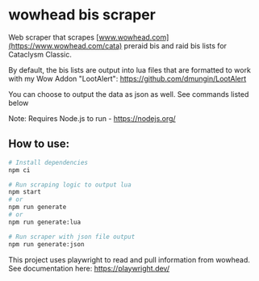 # wowhead bis scraper

Web scraper that scrapes [www.wowhead.com](https://www.wowhead.com/cata) preraid bis and raid bis lists for Cataclysm Classic. 

By default, the bis lists are output into lua files that are formatted to work with my Wow Addon "LootAlert": https://github.com/dmungin/LootAlert

You can choose to output the data as json as well. See commands listed below

Note: Requires Node.js to run - https://nodejs.org/

## How to use:

```bash
# Install dependencies
npm ci

# Run scraping logic to output lua
npm start 
# or 
npm run generate
# or 
npm run generate:lua

# Run scraper with json file output
npm run generate:json
```

This project uses playwright to read and pull information from wowhead. See documentation here: https://playwright.dev/